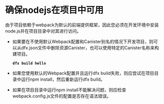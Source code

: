 # 确保nodejs在项目中可用

由于项目依赖于webpack为默认的前端提供框架，因此您必须在开发环境中安装node.js并在项目目录中对其进行访问。‌

* 如果要在不使用默认Webpack配置和Canister别名的情况下开发项目，则可以从dfx.json文件中删除资源Canister，也可以使用特定的Canister名称来构建项目。

  **`dfx build hello`**

* 如果您使用默认的Webpack配置并且运行dfx build失败，则应尝试在项目目录中运行npm install，然后重新运行dfx build。
* 如果在项目目录中运行npm install不能解决问题，则应检查webpack.config.js文件的配置是否存在语法错误。

​  


